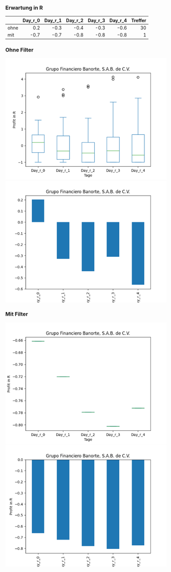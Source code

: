 ### Erwartung in R
|      |   Day_r_0 |   Day_r_1 |   Day_r_2 |   Day_r_3 |   Day_r_4 |   Treffer |
|:-----|----------:|----------:|----------:|----------:|----------:|----------:|
| ohne |       0.2 |      -0.3 |      -0.4 |      -0.3 |      -0.6 |        30 |
| mit  |      -0.7 |      -0.7 |      -0.8 |      -0.8 |      -0.8 |         1 |

### Ohne Filter
![image info](./data/GBOOY_box_all.png)
![image info](./data/GBOOY_median_all.png)

### Mit Filter
![image info](./data/GBOOY_box_filtered.png)
![image info](./data/GBOOY_median_filtered.png)